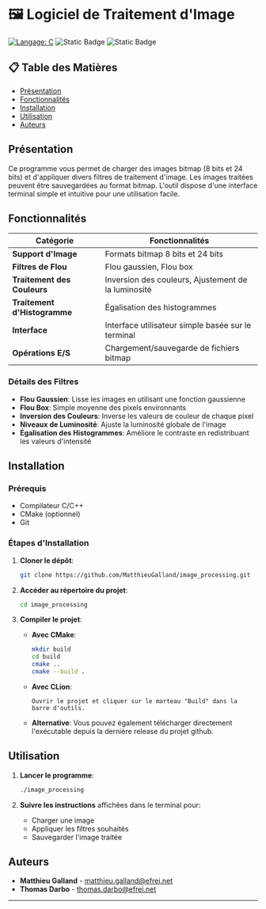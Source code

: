 # 🖼️ Logiciel de Traitement d'Image

[![Langage: C](https://img.shields.io/badge/Langage-C-orange.svg?style=for-the-badge)](https://www.c-language.org/)
![Static Badge](https://img.shields.io/badge/Auteurs-Thomas_Darbo_--_Matthieu_Galland-blue?style=for-the-badge)
![Static Badge](https://img.shields.io/badge/PROJET-Algorithmique_et_structures_de_donnees-red?style=for-the-badge&link=https%3A%2F%2Fmoodle.myefrei.fr%2Fcourse%2Fview.php%3Fid%3D14372)


## 📋 Table des Matières

- [Présentation](#présentation)
- [Fonctionnalités](#-fonctionnalités)
- [Installation](#-installation)
- [Utilisation](#-utilisation)
- [Auteurs](#-auteurs)

## Présentation

Ce programme vous permet de charger des images bitmap (8 bits et 24 bits) et d'appliquer divers filtres de traitement d'image. Les images traitées peuvent être sauvegardées au format bitmap. L'outil dispose d'une interface terminal simple et intuitive pour une utilisation facile.

## Fonctionnalités

| Catégorie | Fonctionnalités |
|----------|----------|
| **Support d'Image** | Formats bitmap 8 bits et 24 bits |
| **Filtres de Flou** | Flou gaussien, Flou box |
| **Traitement des Couleurs** | Inversion des couleurs, Ajustement de la luminosité |
| **Traitement d'Histogramme** | Égalisation des histogrammes |
| **Interface** | Interface utilisateur simple basée sur le terminal |
| **Opérations E/S** | Chargement/sauvegarde de fichiers bitmap |

### Détails des Filtres

- **Flou Gaussien**: Lisse les images en utilisant une fonction gaussienne
- **Flou Box**: Simple moyenne des pixels environnants
- **Inversion des Couleurs**: Inverse les valeurs de couleur de chaque pixel
- **Niveaux de Luminosité**: Ajuste la luminosité globale de l'image
- **Égalisation des Histogrammes**: Améliore le contraste en redistribuant les valeurs d'intensité

## Installation

### Prérequis

- Compilateur C/C++
- CMake (optionnel)
- Git

### Étapes d'Installation

1. **Cloner le dépôt**:
   ```bash
   git clone https://github.com/MatthieuGalland/image_processing.git
   ```

2. **Accéder au répertoire du projet**:
   ```bash
   cd image_processing
   ```

3. **Compiler le projet**:

    - **Avec CMake**:
      ```bash
      mkdir build
      cd build
      cmake ..
      cmake --build .
      ```

    - **Avec CLion**:
      ```
      Ouvrir le projet et cliquer sur le marteau "Build" dans la barre d'outils.
      ```

    - **Alternative**:
      Vous pouvez également télécharger directement l'exécutable depuis la dernière release du projet github.

## Utilisation

1. **Lancer le programme**:
   ```bash
   ./image_processing
   ```

2. **Suivre les instructions** affichées dans le terminal pour:
    - Charger une image
    - Appliquer les filtres souhaités
    - Sauvegarder l'image traitée

## Auteurs

- **Matthieu Galland** - [matthieu.galland@efrei.net](mailto:matthieu.galland@efrei.net)
- **Thomas Darbo** - [thomas.darbo@efrei.net](mailto:thomas.darbo@efrei.net)

---
